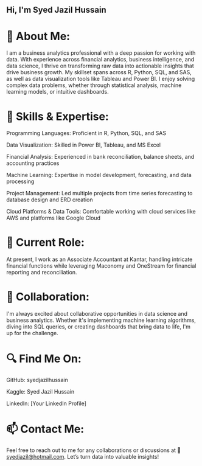 ## Hi, I'm Syed Jazil Hussain
# 👀 About Me:
I am a business analytics professional with a deep passion for working with data. With experience across financial analytics, business intelligence, and data science, I thrive on transforming raw data into actionable insights that drive business growth. My skillset spans across R, Python, SQL, and SAS, as well as data visualization tools like Tableau and Power BI. I enjoy solving complex data problems, whether through statistical analysis, machine learning models, or intuitive dashboards.

# 🌱 Skills & Expertise:

Programming Languages: Proficient in R, Python, SQL, and SAS

Data Visualization: Skilled in Power BI, Tableau, and MS Excel

Financial Analysis: Experienced in bank reconciliation, balance sheets, and accounting practices

Machine Learning: Expertise in model development, forecasting, and data processing

Project Management: Led multiple projects from time series forecasting to database design and ERD creation

Cloud Platforms & Data Tools: Comfortable working with cloud services like AWS and platforms like Google Cloud


# 💼 Current Role:

At present, I work as an Associate Accountant at Kantar, handling intricate financial functions while leveraging Maconomy and OneStream for financial reporting and reconciliation.

# 💞️ Collaboration:

I'm always excited about collaborative opportunities in data science and business analytics. Whether it's implementing machine learning algorithms, diving into SQL queries, or creating dashboards that bring data to life, I'm up for the challenge.

# 🔍 Find Me On:

GitHub: syedjazilhussain

Kaggle: Syed Jazil Hussain

LinkedIn: [Your LinkedIn Profile]

# 📫 Contact Me:

Feel free to reach out to me for any collaborations or discussions at 📧 syedjazil@hotmail.com. Let’s turn data into valuable insights!
